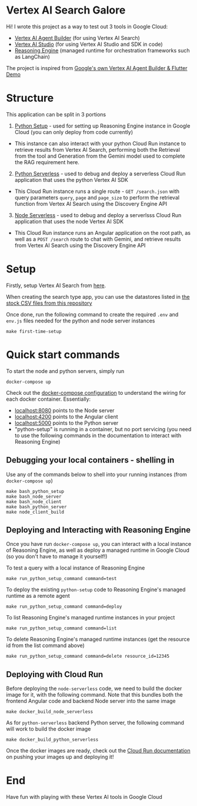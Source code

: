 
# Vertex AI Search Galore

Hi! I wrote this project as a way to test out 3 tools in Google Cloud:
- [Vertex AI Agent Builder](https://console.cloud.google.com/gen-app-builder) (for using Vertex AI Search)
- [Vertex AI Studio](https://console.cloud.google.com/vertex-ai) (for using Vertex AI Studio and SDK in code)
- [Reasoning Engine](https://cloud.google.com/vertex-ai/generative-ai/docs/model-reference/reasoning-engine) (managed runtime for orchestration frameworks such as LangChain)

The project is inspired from [Google's own Vertex AI Agent Builder & Flutter Demo](https://github.com/GoogleCloudPlatform/generative-ai/blob/main/gemini/sample-apps/photo-discovery/README.md)

# Structure

This application can be split in 3 portions

1. [Python Setup](./python-setup/) - used for setting up Reasoning Engine instance in Google Cloud (you can only deploy from code currently)
  - This instance can also interact with your python Cloud Run instance to retrieve results from Vertex AI Search, performing both the Retrieval from the tool and Generation from the Gemini model used to complete the RAG requirement here.
2. [Python Serverless](./python-serverless/) - used to debug and deploy a serverless Cloud Run application that uses the python Vertex AI SDK
  - This Cloud Run instance runs a single route - `GET /search.json` with query parameters `query`, `page` and `page_size` to perform the retrieval function from Vertex AI Search using the Discovery Engine API
3. [Node Serverless](./node-serverless/) - used to debug and deploy a serverlsss Cloud Run application that uses the node Vertex AI SDK
  - This Cloud Run instance runs an Angular application on the root path, as well as a `POST /search` route to chat with Gemini, and retrieve results from Vertex AI Search using the Discovery Engine API

# Setup

Firstly, setup Vertex AI Search from [here](https://console.cloud.google.com/gen-app-builder).

When creating the search type app, you can use the datastores listed in [the stock CSV files from this repository](./vertex-ai-datastore-files/)

Once done, run the following command to create the required `.env` and `env.js` files needed for the python and node server instances
```
make first-time-setup
```

# Quick start commands
To start the node and python servers, simply run
```
docker-compose up
```

Check out the [docker-compose configuration](./docker-compose.yml) to understand the wiring for each docker container. Essentially:
- [localhost:8080](http://localhost:8080) points to the Node server
- [localhost:4200](http://localhost:4200) points to the Angular client
- [localhost:5000](http://localhost:5000) points to the Python server
- "python-setup" is running in a container, but no port servicing (you need to use the following commands in the documentation to interact with Reasoning Engine)

## Debugging your local containers - shelling in

Use any of the commands below to shell into your running instances (from `docker-compose up`)
```
make bash_python_setup
make bash_node_server
make bash_node_client
make bash_python_server
make node_client_build
```

## Deploying and Interacting with Reasoning Engine

Once you have run `docker-compose up`, you can interact with a local instance of Reasoning Engine, as well as deploy a managed runtime in Google Cloud (so you don't have to manage it yourself!)

To test a query with a local instance of Reasoning Engine
```
make run_python_setup_command command=test
```

To deploy the existing `python-setup` code to Reasoning Engine's managed runtime as a remote agent
```
make run_python_setup_command command=deploy
```

To list Reasoning Engine's managed runtime instances in your project
```
make run_python_setup_command command=list
```

To delete Reasoning Engine's managed runtime instances (get the resource id from the list command above)
```
make run_python_setup_command command=delete resource_id=12345
```

## Deploying with Cloud Run

Before deploying the `node-serverless` code, we need to build the docker image for it, with the following command. Note that this bundles both the frontend Angular code and backend Node server into the same image
```
make docker_build_node_serverless
```

As for `python-serverless` backend Python server, the following command will work to build the docker image
```
make docker_build_python_serverless
```

Once the docker images are ready, check out the [Cloud Run documentation](https://cloud.google.com/run/docs/deploying) on pushing your images up and deploying it!

# End

Have fun with playing with these Vertex AI tools in Google Cloud
